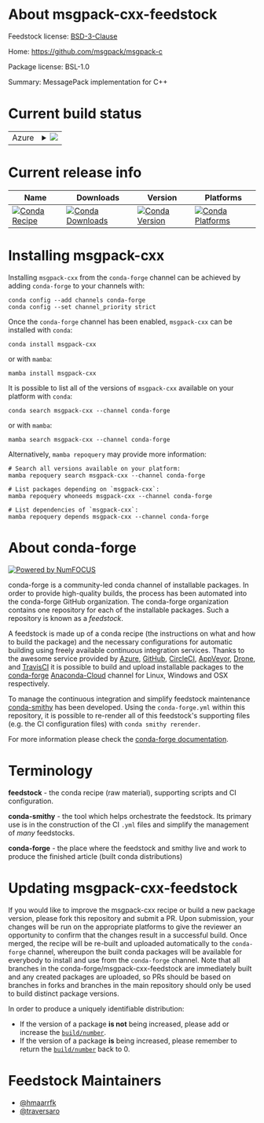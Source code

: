 About msgpack-cxx-feedstock
===========================

Feedstock license: [BSD-3-Clause](https://github.com/conda-forge/msgpack-cxx-feedstock/blob/main/LICENSE.txt)

Home: https://github.com/msgpack/msgpack-c

Package license: BSL-1.0

Summary: MessagePack implementation for C++

Current build status
====================


<table>
    
  <tr>
    <td>Azure</td>
    <td>
      <details>
        <summary>
          <a href="https://dev.azure.com/conda-forge/feedstock-builds/_build/latest?definitionId=18962&branchName=main">
            <img src="https://dev.azure.com/conda-forge/feedstock-builds/_apis/build/status/msgpack-cxx-feedstock?branchName=main">
          </a>
        </summary>
        <table>
          <thead><tr><th>Variant</th><th>Status</th></tr></thead>
          <tbody><tr>
              <td>linux_64</td>
              <td>
                <a href="https://dev.azure.com/conda-forge/feedstock-builds/_build/latest?definitionId=18962&branchName=main">
                  <img src="https://dev.azure.com/conda-forge/feedstock-builds/_apis/build/status/msgpack-cxx-feedstock?branchName=main&jobName=linux&configuration=linux%20linux_64_" alt="variant">
                </a>
              </td>
            </tr><tr>
              <td>linux_aarch64</td>
              <td>
                <a href="https://dev.azure.com/conda-forge/feedstock-builds/_build/latest?definitionId=18962&branchName=main">
                  <img src="https://dev.azure.com/conda-forge/feedstock-builds/_apis/build/status/msgpack-cxx-feedstock?branchName=main&jobName=linux&configuration=linux%20linux_aarch64_" alt="variant">
                </a>
              </td>
            </tr><tr>
              <td>linux_ppc64le</td>
              <td>
                <a href="https://dev.azure.com/conda-forge/feedstock-builds/_build/latest?definitionId=18962&branchName=main">
                  <img src="https://dev.azure.com/conda-forge/feedstock-builds/_apis/build/status/msgpack-cxx-feedstock?branchName=main&jobName=linux&configuration=linux%20linux_ppc64le_" alt="variant">
                </a>
              </td>
            </tr><tr>
              <td>osx_64</td>
              <td>
                <a href="https://dev.azure.com/conda-forge/feedstock-builds/_build/latest?definitionId=18962&branchName=main">
                  <img src="https://dev.azure.com/conda-forge/feedstock-builds/_apis/build/status/msgpack-cxx-feedstock?branchName=main&jobName=osx&configuration=osx%20osx_64_" alt="variant">
                </a>
              </td>
            </tr><tr>
              <td>osx_arm64</td>
              <td>
                <a href="https://dev.azure.com/conda-forge/feedstock-builds/_build/latest?definitionId=18962&branchName=main">
                  <img src="https://dev.azure.com/conda-forge/feedstock-builds/_apis/build/status/msgpack-cxx-feedstock?branchName=main&jobName=osx&configuration=osx%20osx_arm64_" alt="variant">
                </a>
              </td>
            </tr><tr>
              <td>win_64</td>
              <td>
                <a href="https://dev.azure.com/conda-forge/feedstock-builds/_build/latest?definitionId=18962&branchName=main">
                  <img src="https://dev.azure.com/conda-forge/feedstock-builds/_apis/build/status/msgpack-cxx-feedstock?branchName=main&jobName=win&configuration=win%20win_64_" alt="variant">
                </a>
              </td>
            </tr>
          </tbody>
        </table>
      </details>
    </td>
  </tr>
</table>

Current release info
====================

| Name | Downloads | Version | Platforms |
| --- | --- | --- | --- |
| [![Conda Recipe](https://img.shields.io/badge/recipe-msgpack--cxx-green.svg)](https://anaconda.org/conda-forge/msgpack-cxx) | [![Conda Downloads](https://img.shields.io/conda/dn/conda-forge/msgpack-cxx.svg)](https://anaconda.org/conda-forge/msgpack-cxx) | [![Conda Version](https://img.shields.io/conda/vn/conda-forge/msgpack-cxx.svg)](https://anaconda.org/conda-forge/msgpack-cxx) | [![Conda Platforms](https://img.shields.io/conda/pn/conda-forge/msgpack-cxx.svg)](https://anaconda.org/conda-forge/msgpack-cxx) |

Installing msgpack-cxx
======================

Installing `msgpack-cxx` from the `conda-forge` channel can be achieved by adding `conda-forge` to your channels with:

```
conda config --add channels conda-forge
conda config --set channel_priority strict
```

Once the `conda-forge` channel has been enabled, `msgpack-cxx` can be installed with `conda`:

```
conda install msgpack-cxx
```

or with `mamba`:

```
mamba install msgpack-cxx
```

It is possible to list all of the versions of `msgpack-cxx` available on your platform with `conda`:

```
conda search msgpack-cxx --channel conda-forge
```

or with `mamba`:

```
mamba search msgpack-cxx --channel conda-forge
```

Alternatively, `mamba repoquery` may provide more information:

```
# Search all versions available on your platform:
mamba repoquery search msgpack-cxx --channel conda-forge

# List packages depending on `msgpack-cxx`:
mamba repoquery whoneeds msgpack-cxx --channel conda-forge

# List dependencies of `msgpack-cxx`:
mamba repoquery depends msgpack-cxx --channel conda-forge
```


About conda-forge
=================

[![Powered by
NumFOCUS](https://img.shields.io/badge/powered%20by-NumFOCUS-orange.svg?style=flat&colorA=E1523D&colorB=007D8A)](https://numfocus.org)

conda-forge is a community-led conda channel of installable packages.
In order to provide high-quality builds, the process has been automated into the
conda-forge GitHub organization. The conda-forge organization contains one repository
for each of the installable packages. Such a repository is known as a *feedstock*.

A feedstock is made up of a conda recipe (the instructions on what and how to build
the package) and the necessary configurations for automatic building using freely
available continuous integration services. Thanks to the awesome service provided by
[Azure](https://azure.microsoft.com/en-us/services/devops/), [GitHub](https://github.com/),
[CircleCI](https://circleci.com/), [AppVeyor](https://www.appveyor.com/),
[Drone](https://cloud.drone.io/welcome), and [TravisCI](https://travis-ci.com/)
it is possible to build and upload installable packages to the
[conda-forge](https://anaconda.org/conda-forge) [Anaconda-Cloud](https://anaconda.org/)
channel for Linux, Windows and OSX respectively.

To manage the continuous integration and simplify feedstock maintenance
[conda-smithy](https://github.com/conda-forge/conda-smithy) has been developed.
Using the ``conda-forge.yml`` within this repository, it is possible to re-render all of
this feedstock's supporting files (e.g. the CI configuration files) with ``conda smithy rerender``.

For more information please check the [conda-forge documentation](https://conda-forge.org/docs/).

Terminology
===========

**feedstock** - the conda recipe (raw material), supporting scripts and CI configuration.

**conda-smithy** - the tool which helps orchestrate the feedstock.
                   Its primary use is in the construction of the CI ``.yml`` files
                   and simplify the management of *many* feedstocks.

**conda-forge** - the place where the feedstock and smithy live and work to
                  produce the finished article (built conda distributions)


Updating msgpack-cxx-feedstock
==============================

If you would like to improve the msgpack-cxx recipe or build a new
package version, please fork this repository and submit a PR. Upon submission,
your changes will be run on the appropriate platforms to give the reviewer an
opportunity to confirm that the changes result in a successful build. Once
merged, the recipe will be re-built and uploaded automatically to the
`conda-forge` channel, whereupon the built conda packages will be available for
everybody to install and use from the `conda-forge` channel.
Note that all branches in the conda-forge/msgpack-cxx-feedstock are
immediately built and any created packages are uploaded, so PRs should be based
on branches in forks and branches in the main repository should only be used to
build distinct package versions.

In order to produce a uniquely identifiable distribution:
 * If the version of a package **is not** being increased, please add or increase
   the [``build/number``](https://docs.conda.io/projects/conda-build/en/latest/resources/define-metadata.html#build-number-and-string).
 * If the version of a package **is** being increased, please remember to return
   the [``build/number``](https://docs.conda.io/projects/conda-build/en/latest/resources/define-metadata.html#build-number-and-string)
   back to 0.

Feedstock Maintainers
=====================

* [@hmaarrfk](https://github.com/hmaarrfk/)
* [@traversaro](https://github.com/traversaro/)

